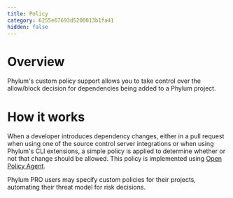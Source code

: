```yaml
---
title: Policy
category: 6255e67693d5200013b1fa41
hidden: false
---
```


# Overview
Phylum's custom policy support allows you to take control over the allow/block decision for dependencies being added to a Phylum project.

# How it works

When a developer introduces dependency changes, either in a pull request when using one of the source control server integrations or when using Phylum's CLI extensions, a simple policy is applied to determine whether or not that change should be allowed. This policy is implemented using [Open Policy Agent].

Phylum PRO users may specify custom policies for their projects, automating their threat model for risk decisions.

[Open Policy Agent]: https://www.openpolicyagent.org/
